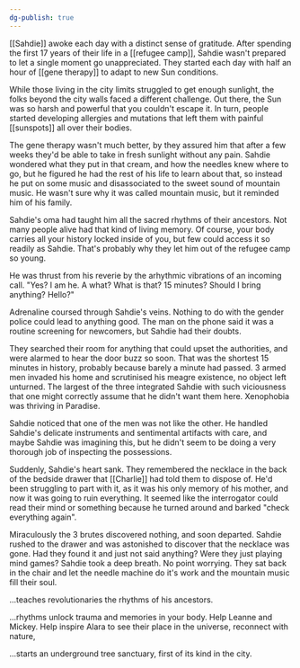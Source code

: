 ```yaml
---
dg-publish: true
---
```

[[Sahdie]] awoke each day with a distinct sense of gratitude. After spending
the first 17 years of their life in a [[refugee camp]], Sahdie wasn't
prepared to let a single moment go unappreciated. They started each day
with half an hour of [[gene therapy]] to adapt to new Sun conditions.

While those living in the city limits struggled to get enough sunlight,
the folks beyond the city walls faced a different challenge. Out there,
the Sun was so harsh and powerful that you couldn't escape it. In turn,
people started developing allergies and mutations that left them with
painful [[sunspots]] all over their bodies.

The gene therapy wasn't much better, by they assured him that after a
few weeks they'd be able to take in fresh sunlight without any pain.
Sahdie wondered what they put in that cream, and how the needles knew
where to go, but he figured he had the rest of his life to learn about
that, so instead he put on some music and disassociated to the sweet
sound of mountain music. He wasn't sure why it was called mountain
music, but it reminded him of his family.

Sahdie's oma had taught him all the sacred rhythms of their ancestors.
Not many people alive had that kind of living memory. Of course, your
body carries all your history locked inside of you, but few could access
it so readily as Sahdie. That's probably why they let him out of the
refugee camp so young.

He was thrust from his reverie by the arhythmic vibrations of an
incoming call. "Yes? I am he. A what? What is that? 15 minutes? Should I
bring anything? Hello?"

Adrenaline coursed through Sahdie's veins. Nothing to do with the
gender police could lead to anything good. The man on the phone said it
was a routine screening for newcomers, but Sahdie had their doubts.

They searched their room for anything that could upset the authorities,
and were alarmed to hear the door buzz so soon. That was the shortest 15
minutes in history, probably because barely a minute had passed. 3 armed
men invaded his home and scrutinised his meagre existence, no object
left unturned. The largest of the three integrated Sahdie with such
viciousness that one might correctly assume that he didn't want them
here. Xenophobia was thriving in Paradise.

Sahdie noticed that one of the men was not like the other. He handled
Sahdie's delicate instruments and sentimental artifacts with care, and
maybe Sahdie was imagining this, but he didn't seem to be doing a very
thorough job of inspecting the possessions.

Suddenly, Sahdie's heart sank. They remembered the necklace in the back
of the bedside drawer that [[Charlie]] had told them to dispose of. He'd
been struggling to part with it, as it was his only memory of his
mother, and now it was going to ruin everything. It seemed like the
interrogator could read their mind or something because he turned around
and barked "check everything again".

Miraculously the 3 brutes discovered nothing, and soon departed. Sahdie
rushed to the drawer and was astonished to discover that the necklace
was gone. Had they found it and just not said anything? Were they just
playing mind games? Sahdie took a deep breath. No point worrying. They
sat back in the chair and let the needle machine do it's work and the
mountain music fill their soul.

...teaches revolutionaries the rhythms of his ancestors.

...rhythms unlock trauma and memories in your body. Help Leanne and
Mickey. Help inspire Alara to see their place in the universe, reconnect
with nature,

...starts an underground tree sanctuary, first of its kind in the city.